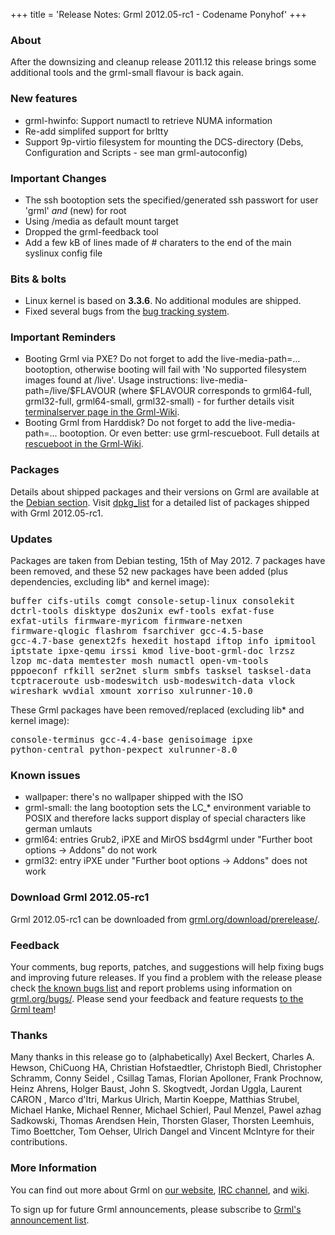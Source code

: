 +++
title = 'Release Notes: Grml 2012.05-rc1 - Codename Ponyhof'
+++

<h3>About</h3>

<p>After the downsizing and cleanup release 2011.12 this release brings
some additional tools and the grml-small flavour is back again.</p>

<h3>New features</h3>

<ul>

<li>grml-hwinfo: Support numactl to retrieve NUMA information
<li>Re-add simplifed support for brltty
<li>Support 9p-virtio filesystem for mounting the DCS-directory (Debs, Configuration and Scripts - see man grml-autoconfig)

</ul>

<h3>Important Changes</h3>

<ul>
<li>The ssh bootoption sets the specified/generated ssh passwort for user 'grml' <i>and</i> (new) for root
<li>Using /media as default mount target
<li>Dropped the grml-feedback tool
<li>Add a few kB of lines made of # charaters to the end of the main syslinux config file
</ul>

<h3>Bits &amp; bolts</h3>

<ul>
<li>Linux kernel is based on <b>3.3.6</b>. No additional modules are shipped.</li>
<li>Fixed several bugs from the <a href="http://bts.grml.org/grml/">bug tracking system</a>.</li>
</ul>

<h3>Important Reminders</h3>

<ul>

<li>Booting Grml via PXE? Do not forget to add the live-media-path=...
bootoption, otherwise booting will fail with 'No supported filesystem
images found at /live'.  Usage instructions:
live-media-path=/live/$FLAVOUR (where $FLAVOUR corresponds to
grml64-full, grml32-full, grml64-small, grml32-small) - for further
details visit <a
href="https://github.com/grml/grml/wiki/terminalserver">terminalserver
page in the Grml-Wiki</a>.</li>

<li>Booting Grml from Harddisk? Do not forget to add the
live-media-path=... bootoption. Or even better: use grml-rescueboot.
Full details at <a
href="https://github.com/grml/grml/wiki/rescueboot">rescueboot in the
Grml-Wiki</a>.</li>

</ul>

<h3>Packages</h3>

<p>Details about shipped packages and their versions on Grml are
available at the <a href="/files/#debian">Debian section</a>. Visit
<a href="/files/release-2012.05-rc1/dpkg_list">dpkg_list</a> for a
detailed list of packages shipped with Grml 2012.05-rc1.</p>

<h3>Updates</h3>

<p>Packages are taken from Debian testing, 15th of May
2012. 7 packages have been removed, and these 52 new packages
have been added (plus dependencies, excluding lib* and kernel image):</p>

<pre class="rahmen">
buffer cifs-utils comgt console-setup-linux consolekit
dctrl-tools disktype dos2unix ewf-tools exfat-fuse
exfat-utils firmware-myricom firmware-netxen
firmware-qlogic flashrom fsarchiver gcc-4.5-base
gcc-4.7-base genext2fs hexedit hostapd iftop info ipmitool
iptstate ipxe-qemu irssi kmod live-boot-grml-doc lrzsz
lzop mc-data memtester mosh numactl open-vm-tools
pppoeconf rfkill ser2net slurm smbfs tasksel tasksel-data
tcptraceroute usb-modeswitch usb-modeswitch-data vlock
wireshark wvdial xmount xorriso xulrunner-10.0
</pre>

<p>These Grml packages have been removed/replaced (excluding lib* and kernel image):</p>

<pre class="rahmen">
console-terminus gcc-4.4-base genisoimage ipxe
python-central python-pexpect xulrunner-8.0
</pre>

<h3>Known issues</h3>

<ul>

<li>wallpaper: there's no wallpaper shipped with the ISO</li>

<li>grml-small: the lang bootoption sets the LC_* environment variable
to POSIX and therefore lacks support display of special characters like
german umlauts</li>

<li>grml64: entries Grub2, iPXE and MirOS bsd4grml under "Further boot options -&gt; Addons" do not work</li>

<li>grml32: entry iPXE under "Further boot options -&gt; Addons" does not work</li>

</ul>

<h3>Download Grml 2012.05-rc1</h3>

<p>Grml 2012.05-rc1 can be downloaded from
<a href="/download/prerelease/">grml.org/download/prerelease/</a>.</p>

<h3>Feedback</h3>

<p>Your comments, bug reports, patches, and suggestions will help
fixing bugs and improving future releases. If you find a problem with
the release please check <a
href="/bugs/known/">the known bugs list</a> and report problems using information on <a
href="/bugs/">grml.org/bugs/</a>. Please send your feedback and
feature requests <a href="/contact/">to the Grml team</a>!</p>

<a name="thanks"></a>
<h3>Thanks</h3>

<p>Many thanks in this release go to (alphabetically) Axel Beckert,
Charles A. Hewson, ChiCuong HA, Christian Hofstaedtler, Christoph Biedl, Christopher
Schramm, Conny Seidel , Csillag Tamas, Florian Apolloner, Frank
Prochnow, Heinz Ahrens, Holger Baust, John S.  Skogtvedt, Jordan Uggla,
Laurent CARON , Marco d'Itri, Markus Ulrich, Martin Koeppe, Matthias
Strubel, Michael Hanke, Michael Renner, Michael Schierl, Paul Menzel,
Pawel azhag Sadkowski, Thomas Arendsen Hein, Thorsten Glaser, Thorsten
Leemhuis, Timo Boettcher, Tom Oehser, Ulrich Dangel and Vincent McIntyre
for their contributions.</p>

<h3>More Information</h3>

<p>You can find out more about Grml on <a href="/">our website</a>, <a
href="/contact/#irc">IRC channel</a>, and <a
href="http://wiki.grml.org/">wiki</a>.

<p>To sign up for future Grml announcements, please subscribe to <a
href="http://ml.grml.org/postorius/lists/grml-announce.ml.grml.org">Grml's
announcement list</a>.</p>
